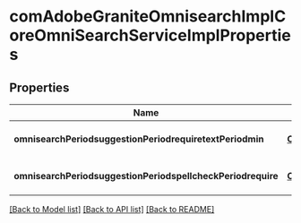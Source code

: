 # comAdobeGraniteOmnisearchImplCoreOmniSearchServiceImplProperties

## Properties
Name | Type | Description | Notes
------------ | ------------- | ------------- | -------------
**omnisearchPeriodsuggestionPeriodrequiretextPeriodmin** | [**ConfigNodePropertyInteger**](ConfigNodePropertyInteger.md) |  | [optional] [default to null]
**omnisearchPeriodsuggestionPeriodspellcheckPeriodrequire** | [**ConfigNodePropertyBoolean**](ConfigNodePropertyBoolean.md) |  | [optional] [default to null]

[[Back to Model list]](../README.md#documentation-for-models) [[Back to API list]](../README.md#documentation-for-api-endpoints) [[Back to README]](../README.md)


